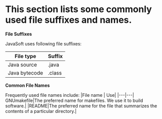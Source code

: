 # This section lists some commonly used file suffixes and names.

**File Suffixes**

JavaSoft uses following file suffixes:

|File type    |Suffix| 
|-------------|------|
|Java source  | .java|
|Java bytecode|.class|



**Common File Names**

Frequently used file names include:
|File name | Use|
|---|---|
GNUmakefile|The preferred name for makefiles. We use it to build software.|
|README|The preferred name for the file that summarizes the contents of a particular directory.|
